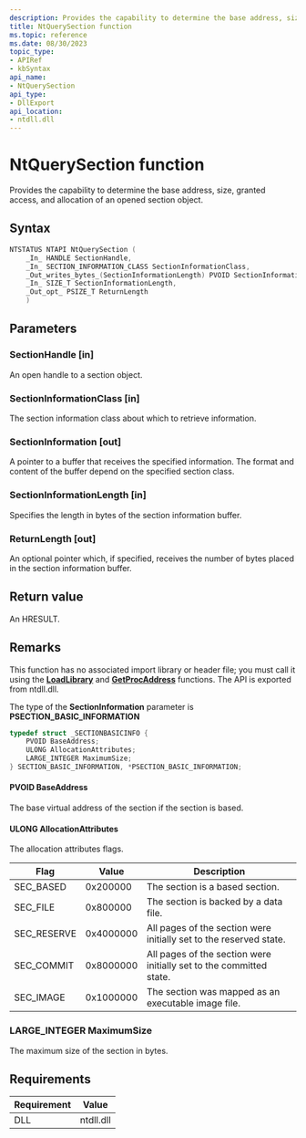 ```yaml
---
description: Provides the capability to determine the base address, size, granted access, and allocation of an opened section object.
title: NtQuerySection function
ms.topic: reference
ms.date: 08/30/2023
topic_type: 
- APIRef
- kbSyntax
api_name: 
- NtQuerySection
api_type: 
- DllExport
api_location: 
- ntdll.dll
---
```


# NtQuerySection function

Provides the capability to determine the base address, size, granted access, and allocation of an opened section object.

## Syntax

```cpp
NTSTATUS NTAPI NtQuerySection (
    _In_ HANDLE SectionHandle,
    _In_ SECTION_INFORMATION_CLASS SectionInformationClass,
    _Out_writes_bytes_(SectionInformationLength) PVOID SectionInformation,
    _In_ SIZE_T SectionInformationLength,
    _Out_opt_ PSIZE_T ReturnLength
    )
```

## Parameters

### SectionHandle [in]

An open handle to a section object.

### SectionInformationClass [in]

The section information class about which to retrieve information.

### SectionInformation [out]

A pointer to a buffer that receives the specified information.  The format and content of the buffer depend on the specified section class.

### SectionInformationLength [in]

Specifies the length in bytes of the section information buffer.

### ReturnLength [out]

An optional pointer which, if specified, receives the number of bytes placed in the section information buffer.

## Return value

An HRESULT.

## Remarks

This function has no associated import library or header file; you must call it using the [**LoadLibrary**](/windows/desktop/api/libloaderapi/nf-libloaderapi-loadlibrarya) and [**GetProcAddress**](/windows/desktop/api/libloaderapi/nf-libloaderapi-getprocaddress) functions. The API is exported from ntdll.dll.


The type of the **SectionInformation** parameter is **PSECTION_BASIC_INFORMATION**

```cpp
typedef struct _SECTIONBASICINFO {
    PVOID BaseAddress;
    ULONG AllocationAttributes;
    LARGE_INTEGER MaximumSize;
} SECTION_BASIC_INFORMATION, *PSECTION_BASIC_INFORMATION;
```
#### PVOID BaseAddress

The base virtual address of the section if the section is based.

#### ULONG AllocationAttributes

The allocation attributes flags.

| Flag | Value | Description |
|------|-------|-------------|
| SEC_BASED |  0x200000 | The section is a based section. |
| SEC_FILE | 0x800000 | The section is backed by a data file. |
| SEC_RESERVE | 0x4000000 | All pages of the section were initially set to the reserved state. |
| SEC_COMMIT |  0x8000000 | All pages of the section were initially set to the committed state. |
| SEC_IMAGE | 0x1000000 | The section was mapped as an executable image file. |

### LARGE_INTEGER MaximumSize

The maximum size of the section in bytes.


## Requirements

| Requirement | Value |
|-----------------------------------|-------------------------------------------------------------------------------------------------------|
| DLL                   | ntdll.dll              |




 
